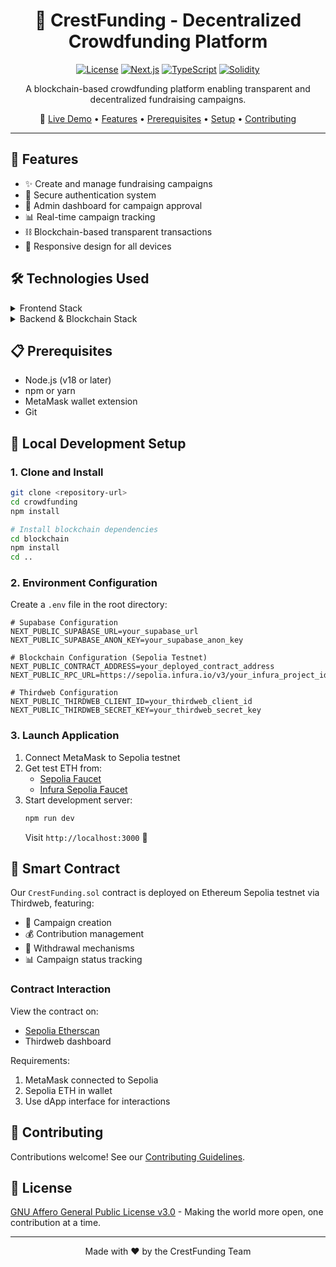 <div align="center">

# 🌟 CrestFunding - Decentralized Crowdfunding Platform

[![License](https://img.shields.io/badge/license-AGPL--3.0-blue.svg)](LICENSE)
[![Next.js](https://img.shields.io/badge/Next.js-14-black)](https://nextjs.org/)
[![TypeScript](https://img.shields.io/badge/TypeScript-5.0-blue)](https://www.typescriptlang.org/)
[![Solidity](https://img.shields.io/badge/Solidity-0.8.x-363636)](https://soliditylang.org/)

A blockchain-based crowdfunding platform enabling transparent and decentralized fundraising campaigns.

🔗 [Live Demo](https://crestfunding.vercel.app) • [Features](#features) • [Prerequisites](#prerequisites) • [Setup](#local-development-setup) • [Contributing](#contributing)

</div>

---

## 🚀 Features

- ✨ Create and manage fundraising campaigns
- 🔐 Secure authentication system
- 👑 Admin dashboard for campaign approval
- 📊 Real-time campaign tracking
- ⛓️ Blockchain-based transparent transactions
- 📱 Responsive design for all devices

## 🛠️ Technologies Used

<details>
<summary>Frontend Stack</summary>

- **Next.js 14** - React framework for production
- **TypeScript** - For type-safe code
- **Tailwind CSS** - For styling
- **Shadcn UI** - For UI components
- **Context API** - For state management
</details>

<details>
<summary>Backend & Blockchain Stack</summary>

- **Thirdweb** - For smart contract deployment and management
- **Solidity** - For smart contract development
- **Supabase** - For database and authentication
- **Ethers.js** - For blockchain interactions
- **Sepolia Testnet** - Ethereum test network
</details>

## 📋 Prerequisites

- Node.js (v18 or later)
- npm or yarn
- MetaMask wallet extension
- Git

## 🚀 Local Development Setup

### 1. Clone and Install

```bash
git clone <repository-url>
cd crowdfunding
npm install

# Install blockchain dependencies
cd blockchain
npm install
cd ..
```

### 2. Environment Configuration

Create a `.env` file in the root directory:

```env
# Supabase Configuration
NEXT_PUBLIC_SUPABASE_URL=your_supabase_url
NEXT_PUBLIC_SUPABASE_ANON_KEY=your_supabase_anon_key

# Blockchain Configuration (Sepolia Testnet)
NEXT_PUBLIC_CONTRACT_ADDRESS=your_deployed_contract_address
NEXT_PUBLIC_RPC_URL=https://sepolia.infura.io/v3/your_infura_project_id

# Thirdweb Configuration
NEXT_PUBLIC_THIRDWEB_CLIENT_ID=your_thirdweb_client_id
NEXT_PUBLIC_THIRDWEB_SECRET_KEY=your_thirdweb_secret_key
```

### 3. Launch Application

1. Connect MetaMask to Sepolia testnet
2. Get test ETH from:
   - [Sepolia Faucet](https://sepoliafaucet.com/)
   - [Infura Sepolia Faucet](https://www.infura.io/faucet/sepolia)
3. Start development server:
   ```bash
   npm run dev
   ```
   Visit `http://localhost:3000` 🎉

## 📜 Smart Contract

Our `CrestFunding.sol` contract is deployed on Ethereum Sepolia testnet via Thirdweb, featuring:

- 📝 Campaign creation
- 💰 Contribution management
- 🏦 Withdrawal mechanisms
- 📊 Campaign status tracking

### Contract Interaction

View the contract on:
- [Sepolia Etherscan](https://sepolia.etherscan.io/)
- Thirdweb dashboard

Requirements:
1. MetaMask connected to Sepolia
2. Sepolia ETH in wallet
3. Use dApp interface for interactions

## 🤝 Contributing

Contributions welcome! See our [Contributing Guidelines](CONTRIBUTING.md).

## 📄 License

[GNU Affero General Public License v3.0](LICENSE) - Making the world more open, one contribution at a time.

---

<div align="center">
Made with ❤️ by the CrestFunding Team
</div>